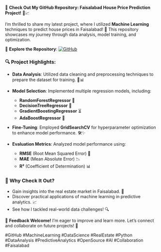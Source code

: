 🚀 **Check Out My GitHub Repository: Faisalabad House Price Prediction Project!** 🏡📈

I’m thrilled to share my latest project, where I utilized **Machine Learning** techniques to predict house prices in Faisalabad! 🌟 This repository showcases my journey through data analysis, model training, and optimization.

🔗 **Explore the Repository**: [![GitHub](https://img.shields.io/badge/GitHub-181717?style=for-the-badge&logo=github&logoColor=white)](https://github.com/YourGitHubUsername/Faisalabad-House-Price-Prediction) 

### 🔍 **Project Highlights**:
- **Data Analysis**: Utilized data cleaning and preprocessing techniques to prepare the dataset for training. 🧹📊
- **Model Selection**: Implemented multiple regression models, including:
  - **RandomForestRegressor** 🌲
  - **DecisionTreeRegressor** 🌳
  - **GradientBoostingRegressor** ⏳
  - **AdaBoostRegressor** 🚀
  
- **Fine-Tuning**: Employed **GridSearchCV** for hyperparameter optimization to enhance model performance. 🛠️✨

- **Evaluation Metrics**: Analyzed model performance using:
  - **RMSE** (Root Mean Squared Error) 📏
  - **MAE** (Mean Absolute Error) 📉
  - **R²** (Coefficient of Determination) 📊

### 🌟 **Why Check It Out?**
- Gain insights into the real estate market in Faisalabad. 💼
- Discover practical applications of machine learning in predictive analytics. 📈
- See how I tackled real-world data challenges! 🔍

💬 **Feedback Welcome!** I’m eager to improve and learn more. Let’s connect and collaborate on future projects! 🤝

#GitHub #MachineLearning #DataScience #RealEstate #Python #DataAnalysis #PredictiveAnalytics #OpenSource #AI #Collaboration #Faisalabad
